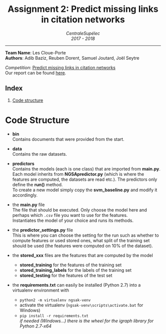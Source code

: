 <h1 align='center'> Assignment 2: Predict missing links in citation networks </h1>
<p align='center'>
<i>CentraleSupélec <br>
2017 - 2018 <hr></i></p>

__Team Name__: Les Cloue-Porte<br>
__Authors__: Adib Baziz, Reuben Dorent, Samuel Joutard, Joël Seytre<br>

_Competition_: [Predict missing links in citation networks](https://www.kaggle.com/c/ngsa-2018)<br>
Our report can be found [here](https://www.overleaf.com/14816913nhgjghdgrtfc).
## Index
1. [Code structure](#code)

# <a name="code"></a>Code Structure
* **bin** <br>
Contains documents that were provided from the start.
* **data** <br>
Contains the raw datasets.
* **predictors** <br>
Contains the models (each is one class) that are imported from **main.py**.<br>
Each model inherits from **NGSApredictor.py** (which is where the features are computed, the datasets are read etc.). The predictors only define the **run()** method.<br>
To create a new model simply copy the **svm_baseline.py** and modify it accordingly.
* the **main.py** file<br>
The file that should be executed. Only choose the model here and perhaps which `.csv` file you want to use for the features.<br>
Instantiates the model of your choice and runs its methods.
* the **predictor_settings.py** file <br>
This is where you can choose the setting for the run such as whether to compute features or used stored ones, what split of the training set should be used (the features were computed on 10% of the dataset).
* the **stored_xxx** files are the features that are computed by the model
    * **stored_training** for the features of the training set
    * **stored_training_labels** for the labels of the training set
    * **stored_testing** for the features of the test set

* the **requirements.txt** can easily be installed (Python 2.7) into a virtualenv environment with<br>
    * `python2 -m virtualenv ngsak-venv`
    * activate the virtualenv (`ngsak-venv\scripts\activate.bat` for Windows)
    * `pip install -r requirements.txt`<br>
*if needed (Windows...) there is the wheel for the igraph library for Python 2.7-x64*

